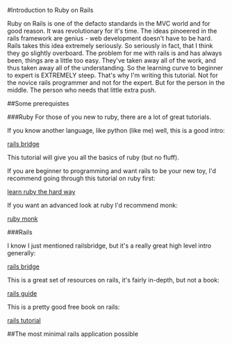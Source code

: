 #Introduction to Ruby on Rails

Ruby on Rails is one of the defacto standards in the MVC world and for good reason.  It was revolutionary for it's time.  The ideas pinoeered in the rails framework are genius - web development doesn't have to be hard.  Rails takes this idea extremely seriously.  So seriously in fact, that I think they go slightly overboard.  The problem for me with rails is and has always been, things are a little too easy.  They've taken away all of the work, and thus taken away all of the understanding.  So the learning curve to beginner to expert is EXTREMELY steep.  That's why I'm writing this tutorial.  Not for the novice rails programmer and not for the expert.  But for the person in the middle.  The person who needs that little extra push.

##Some prerequistes

###Ruby
For those of you new to ruby, there are a lot of great tutorials.

If you know another language, like python (like me) well, this is a good intro:

[rails bridge](http://docs.railsbridge.org/intro-to-rails/ruby_language)

This tutorial will give you all the basics of ruby (but no fluff).  

If you are beginner to programming and want rails to be your new toy, I'd recommend going through this tutorial on ruby first:

[learn ruby the hard way](http://learnrubythehardway.org/book/)

If you want an advanced look at ruby I'd recommend monk:

[ruby monk](https://rubymonk.com/)

###Rails

I know I just mentioned railsbridge, but it's a really great high level intro generally:

[rails bridge](http://docs.railsbridge.org/intro-to-rails/ruby_language)

This is a great set of resources on rails, it's fairly in-depth, but not a book:

[rails guide](http://guides.rubyonrails.org/)

This is a pretty good free book on rails:

[rails tutorial](https://www.railstutorial.org)

##The most minimal rails application possible


